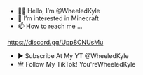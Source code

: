- 👋🏻 Hello, I’m @WheeledKyle
- 👀 I’m interested in Minecraft
- 📫 How to reach me ...

https://discord.gg/Upp8CNUsMu
- ▶ Subscribe At My YT @WheeledKyle
- 亗 Follow My TikTok! You'reWheeledKyle
